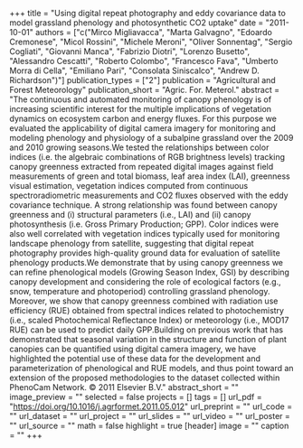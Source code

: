 +++
title = "Using digital repeat photography and eddy covariance data to model grassland phenology and photosynthetic CO2 uptake"
date = "2011-10-01"
authors = ["c("Mirco Migliavacca", "Marta Galvagno", "Edoardo Cremonese", "Micol Rossini", "Michele Meroni", "Oliver Sonnentag", "Sergio Cogliati", "Giovanni Manca", "Fabrizio Diotri", "Lorenzo Busetto", "Alessandro Cescatti", "Roberto Colombo", "Francesco Fava", "Umberto Morra di Cella", "Emiliano Pari", "Consolata Siniscalco", "Andrew D. Richardson")"]
publication_types = ["2"]
publication = "Agricultural and Forest Meteorology"
publication_short = "Agric. For. Meterol."
abstract = "The continuous and automated monitoring of canopy phenology is of increasing scientific interest for the multiple implications of vegetation dynamics on ecosystem carbon and energy fluxes. For this purpose we evaluated the applicability of digital camera imagery for monitoring and modeling phenology and physiology of a subalpine grassland over the 2009 and 2010 growing seasons.We tested the relationships between color indices (i.e. the algebraic combinations of RGB brightness levels) tracking canopy greenness extracted from repeated digital images against field measurements of green and total biomass, leaf area index (LAI), greenness visual estimation, vegetation indices computed from continuous spectroradiometric measurements and CO2 fluxes observed with the eddy covariance technique. A strong relationship was found between canopy greenness and (i) structural parameters (i.e., LAI) and (ii) canopy photosynthesis (i.e. Gross Primary Production; GPP). Color indices were also well correlated with vegetation indices typically used for monitoring landscape phenology from satellite, suggesting that digital repeat photography provides high-quality ground data for evaluation of satellite phenology products.We demonstrate that by using canopy greenness we can refine phenological models (Growing Season Index, GSI) by describing canopy development and considering the role of ecological factors (e.g., snow, temperature and photoperiod) controlling grassland phenology. Moreover, we show that canopy greenness combined with radiation use efficiency (RUE) obtained from spectral indices related to photochemistry (i.e., scaled Photochemical Reflectance Index) or meteorology (i.e., MOD17 RUE) can be used to predict daily GPP.Building on previous work that has demonstrated that seasonal variation in the structure and function of plant canopies can be quantified using digital camera imagery, we have highlighted the potential use of these data for the development and parameterization of phenological and RUE models, and thus point toward an extension of the proposed methodologies to the dataset collected within PhenoCam Network. © 2011 Elsevier B.V."
abstract_short = ""
image_preview = ""
selected = false
projects = []
tags = []
url_pdf = "https://doi.org/10.1016/j.agrformet.2011.05.012"
url_preprint = ""
url_code = ""
url_dataset = ""
url_project = ""
url_slides = ""
url_video = ""
url_poster = ""
url_source = ""
math = false
highlight = true
[header]
image = ""
caption = ""
+++
